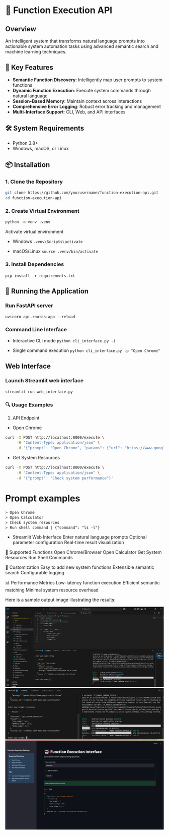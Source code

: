 # 🤖 Function Execution API

## Overview
An intelligent system that transforms natural language prompts into actionable system automation tasks using advanced semantic search and machine learning techniques.

## 🌟 Key Features
- **Semantic Function Discovery**: Intelligently map user prompts to system functions
- **Dynamic Function Execution**: Execute system commands through natural language
- **Session-Based Memory**: Maintain context across interactions
- **Comprehensive Error Logging**: Robust error tracking and management
- **Multi-Interface Support**: CLI, Web, and API interfaces

## 🛠 System Requirements
- Python 3.8+
- Windows, macOS, or Linux

## 📦 Installation

### 1. Clone the Repository
```bash
git clone https://github.com/yourusername/function-execution-api.git
cd function-execution-api

``` 
### 2. Create Virtual Environment
```bash
python -m venv .venv
```
Activate virtual environment
- Windows ```.venv\Scripts\activate ```

- macOS/Linux ```source .venv/bin/activate```

### 3. Install Dependencies
```pip install -r requirements.txt```


## 🚀 Running the Application
### Run FastAPI server
```uvicorn api.routes:app --reload```

### Command Line Interface
- Interactive CLI mode
```python cli_interface.py -i ```

- Single command execution
```python cli_interface.py -p "Open Chrome" ```


## Web Interface
### Launch Streamlit web interface
```streamlit run web_interface.py```


### 🔍 Usage Examples
1. API Endpoint

- Open Chrome
``` bash
curl -X POST http://localhost:8000/execute \
     -H "Content-Type: application/json" \
     -d '{"prompt": "Open Chrome", "params": {"url": "https://www.google.com"}}'
```

- Get System Resources
```bash
curl -X POST http://localhost:8000/execute \
     -H "Content-Type: application/json" \
     -d '{"prompt": "Check system performance"}'
```


# Prompt examples
```
> Open Chrome
> Open Calculator
> Check system resources
> Run shell command | {"command": "ls -l"}
```

- Streamlit Web Interface
Enter natural language prompts
Optional parameter configuration
Real-time result visualization

🧩 Supported Functions
Open Chrome/Browser
Open Calculator
Get System Resources
Run Shell Commands

🔧 Customization
Easy to add new system functions
Extensible semantic search
Configurable logging

📊 Performance Metrics
Low-latency function execution
Efficient semantic matching
Minimal system resource overhead


Here is a sample output image illustrating the results:

![Sample Results](results/1.png)
![Sample Results](results/2.png)
![Sample Results](results/output.jpeg)
